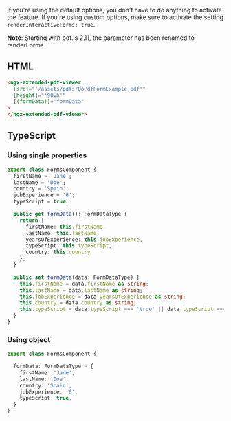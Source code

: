 If you're using the default options, you don't have to do anything to activate the feature. If you're using custom options, make sure to activate the setting `renderInteractiveForms: true`. 

**Note**: Starting with pdf.js 2.11, the parameter has been renamed to renderForms.

## HTML

```html
<ngx-extended-pdf-viewer
  [src]="'/assets/pdfs/OoPdfFormExample.pdf'"
  [height]="'90vh'"
  [(formData)]="formData"
>
</ngx-extended-pdf-viewer>
```

## TypeScript

### Using single properties

```typescript
export class FormsComponent {
  firstName = 'Jane';
  lastName = 'Doe';
  country = 'Spain';
  jobExperience = '6';
  typeScript = true;

  public get formData(): FormDataType {
    return {
      firstName: this.firstName,
      lastName: this.lastName,
      yearsOfExperience: this.jobExperience,
      typeScript: this.typeScript,
      country: this.country
    };
  }

  public set formData(data: FormDataType) {
    this.firstName = data.firstName as string;
    this.lastName = data.lastName as string;
    this.jobExperience = data.yearsOfExperience as string;
    this.country = data.country as string;
    this.typeScript = data.typeScript === 'true' || data.typeScript === true;
  }
}
```

### Using object

```typescript
export class FormsComponent {

  formData: FormDataType = {
    firstName: 'Jane',
    lastName: 'Doe',
    country: 'Spain',
    jobExperience: '6',
    typeScript: true,
  }
}
```
